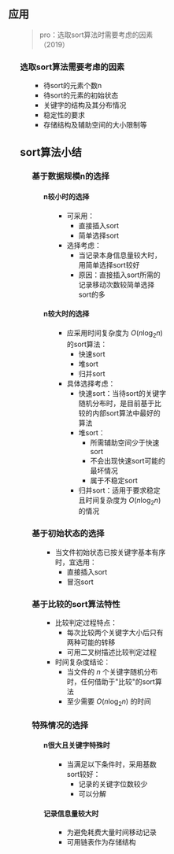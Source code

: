<div style="float: left; width: 64%; padding: 1%;">

## 应用  

<ul>

> pro：选取sort算法时需要考虑的因素（2019）  

### 选取sort算法需要考虑的因素  

<ul>

- 待sort的元素个数n
- 待sort的元素的初始状态
- 关键字的结构及其分布情况
- 稳定性的要求
- 存储结构及辅助空间的大小限制等

</ul>

## sort算法小结  

<ul>

### 基于数据规模n的选择

<ul>

#### n较小时的选择

<ul>

- 可采用：
  - 直接插入sort
  - 简单选择sort
- 选择考虑：
  - 当记录本身信息量较大时，用简单选择sort较好
  - 原因：直接插入sort所需的记录移动次数较简单选择sort的多

</ul>

#### n较大时的选择

<ul>

- 应采用时间复杂度为 $O(n\mathrm{log}_{2}n)$ 的sort算法：
  - 快速sort
  - 堆sort 
  - 归并sort
- 具体选择考虑：
  - 快速sort：当待sort的关键字随机分布时，是目前基于比较的内部sort算法中最好的算法
  - 堆sort：
    - 所需辅助空间少于快速sort
    - 不会出现快速sort可能的最坏情况
    - 属于不稳定sort
  - 归并sort：适用于要求稳定且时间复杂度为 $O(n\mathrm{log}_{2}n)$ 的情况

</ul>

</ul>

### 基于初始状态的选择

<ul>

- 当文件初始状态已按关键字基本有序时，宜选用：
  - 直接插入sort
  - 冒泡sort

</ul>

### 基于比较的sort算法特性

<ul>

- 比较判定过程特点：
  - 每次比较两个关键字大小后只有两种可能的转移
  - 可用二叉树描述比较判定过程
- 时间复杂度结论：
  - 当文件的 $n$ 个关键字随机分布时，任何借助于"比较"的sort算法
  - 至少需要 $O(n\mathrm{log}_{2}n)$ 的时间

</ul>

### 特殊情况的选择

<ul>

#### n很大且关键字特殊时

<ul>

- 当满足以下条件时，采用基数sort较好：
  - 记录的关键字位数较少
  - 可以分解

</ul>

#### 记录信息量较大时

<ul>

- 为避免耗费大量时间移动记录
- 可用链表作为存储结构

</ul>

</ul>

</ul>

</div>
<div style="float: right; width: 26%; padding: 1%;">

</div>
<div style="clear: both;"></div>
